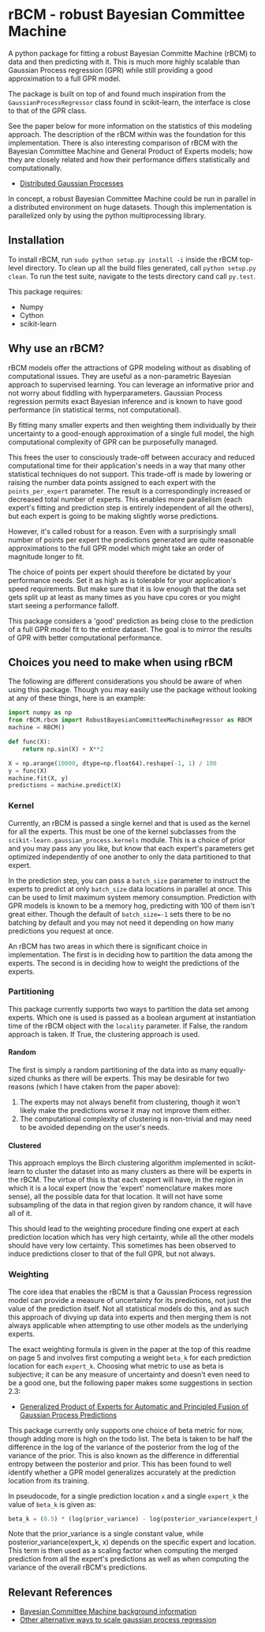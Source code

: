 # rBCM - robust Bayesian Committee Machine

A python package for fitting a robust Bayesian Committe Machine (rBCM) to data and
then predicting with it. This is much more highly scalable than Gaussian
Process regression (GPR) while still providing a good approximation to a full GPR
model.

The package is built on top of and found much inspiration from the
`GaussianProcessRegressor` class found in scikit-learn, the interface is close
to that of the GPR class.

See the paper below for more information on the statistics of this modeling
approach. The description of the rBCM within was the foundation for this
implementation. There is also interesting comparison of rBCM with the Bayesian
Committee Machine and General Product of Experts models; how they are closely
related and how their performance differs statistically and computationally.

* [Distributed Gaussian Processes](jmlr.org/proceedings/papers/v37/deisenroth15.pdf)

In concept, a robust Bayesian Committee Machine could be run in parallel in a
distributed environment on huge datasets. Though this implementation is
parallelized only by using the python multiprocessing library.

## Installation

To install rBCM, run `sudo python setup.py install -i` inside the rBCM top-level directory.
To clean up all the build files generated, call `python setup.py clean`.
To run the test suite, navigate to the tests directory cand call `py.test`.

This package requires:
* Numpy
* Cython
* scikit-learn

## Why use an rBCM?

rBCM models offer the attractions of GPR modeling without as disabling of
computational issues. They are useful as a non-parametric Bayesian approach to
supervised learning. You can leverage an informative prior and not worry about
fiddling with hyperparameters. Gaussian Process regression permits exact
Bayesian inference and is known to have good performance (in statistical
terms, not computational).

By fitting many smaller experts and then weighting them individually by their
uncertainty to a good-enough approximation of a single full model, the high
computational complexity of GPR can be purposefully managed.

This frees the user to consciously trade-off between accuracy and reduced
computational time for their application's needs in a way that many other
statistical techniques do not support. This trade-off is made by lowering or
raising the number data points assigned to each expert with the
`points_per_expert` parameter. The result is a correspondingly increased or
decreased total number of experts. This enables more parallelism (each
expert's fitting and prediction step is entirely independent of all the
others), but each expert is going to be making slightly worse predictions.

However, it's called robust for a reason. Even with a surprisingly small
number of points per expert the predictions generated are quite reasonable
approximations to the full GPR model which might take an order of magnitude
longer to fit.

The choice of points per expert should therefore be dictated by your
performance needs. Set it as high as is tolerable for your application's speed
requirements. But make sure that it is low enough that the data set gets split
up at least as many times as you have cpu cores or you might start seeing a
performance falloff.

This package considers a 'good' prediction as being close to the prediction of
a full GPR model fit to the entire dataset. The goal is to mirror the results
of GPR with better computational performance.

## Choices you need to make when using rBCM

The following are different considerations you should be aware of when using
this package. Though you may easily use the package without looking at any of
these things, here is an example:

```python
import numpy as np
from rBCM.rbcm import RobustBayesianCommitteeMachineRegressor as RBCM
machine = RBCM()

def func(X):
    return np.sin(X) + X**2

X = np.arange(10000, dtype=np.float64).reshape(-1, 1) / 100
y = func(X)
machine.fit(X, y)
predictions = machine.predict(X)
```

### Kernel

Currently, an rBCM is passed a single kernel and that is used as the kernel
for all the experts. This must be one of the kernel subclasses from the
`scikit-learn.gaussian_process.kernels` module. This is a choice of prior and
you may pass any you like, but know that each expert's parameters get
optimized independently of one another to only the data partitioned to that
expert.

In the prediction step, you can pass a `batch_size` parameter to instruct the
experts to predict at only `batch_size` data locations in parallel at once.
This can be used to limit maximum system memory consumption. Prediction with
GPR models is known to be a memory hog, predicting with 100 of them isn't
great either. Though the default of `batch_size=-1` sets there to be no
batching by default and you may not need it depending on how many predictions
you request at once.

An rBCM has two areas in which there is significant choice in implementation.
The first is in deciding how to partition the data among the experts. The
second is in deciding how to weight the predictions of the experts.

### Partitioning

This package currently supports two ways to partition the data set among
experts. Which one is used is passed as a boolean argument at instantiation
time of the rBCM object with the `locality` parameter. If False, the random
approach is taken. If True, the clustering approach is used.

#### Random

The first is simply a random partitioning of the data into as many equally-
sized chunks as there will be experts. This may be desirable for two reasons
(which I have ctaken from the paper above):

1. The experts may not always benefit from clustering, though it won't
   likely make the predictions worse it may not improve them either.
2. The computational complexity of clustering is non-trivial and may need to be
   avoided depending on the user's needs.

#### Clustered

This approach employs the Birch clustering algorithm implemented in scikit-
learn to cluster the dataset into as many clusters as there will be experts in
the rBCM. The virtue of this is that each expert will have, in the region in
which it is a local expert (now the 'expert' nomenclature makes more sense),
all the possible data for that location. It will not have some subsampling of
the data in that region given by random chance, it will have all of it.

This should lead to the weighting procedure finding one expert at each
prediction location which has very high certainty, while all the other models
should have very low certainty. This sometimes has been observed to induce
predictions closer to that of the full GPR, but not always.


### Weighting

The core idea that enables the rBCM is that a Gaussian Process regression
model can provide a measure of uncertainty for its predictions, not just the
value of the prediction itself. Not all statistical models do this, and as
such this approach of divying up data into experts and then merging them is
not always applicable when attempting to use other models as the underlying
experts.

The exact weighting formula is given in the paper at the top of this readme on
page 5 and involves first computing a weight `beta_k` for each prediction
location for each `expert_k`. Choosing what metric to use as beta is
subjective; it can be any measure of uncertainty and doesn't even need to be a
good one, but the following paper makes some suggestions in section 2.3:

* [Generalized Product of Experts for Automatic and Principled Fusion of Gaussian Process Predictions](http://arxiv.org/pdf/1410.7827v2.pdf)

This package currently only supports one choice of beta metric for now, though
adding more is high on the todo list. The beta is taken to be half the
difference in the log of the variance of the posterior from the log of the
variance of the prior. This is also known as the difference in differential
entropy between the posterior and prior. This has been found to well identify
whether a GPR model generalizes accurately at the prediction location from its
training.

In pseudocode, for a single prediction location `x` and a single `expert_k` the value
of `beta_k` is given as:

```python
beta_k = (0.5) * (log(prior_variance) - log(posterior_variance(expert_k, x)))
```
Note that the prior_variance is a single constant value, while
posterior_variance(expert_k, x) depends on the specific expert and location.
This term is then used as a scaling factor when computing the merged
prediction from all the expert's predictions as well as when computing the
variance of the overall rBCM's predictions.


## Relevant References
    
* [Bayesian Committee Machine background information](http://www.dbs.ifi.lmu.de/~tresp/papers/bcm6.pdf)
* [Other alternative ways to scale gaussian process regression](http://www.dbs.ifi.lmu.de/~tresp/papers/nips02_approxgp.pdf)
